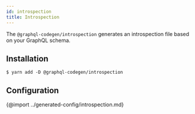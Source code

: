 ```yaml
---
id: introspection
title: Introspection
---
```


The `@graphql-codegen/introspection` generates an introspection file based on your GraphQL schema.

## Installation

    $ yarn add -D @graphql-codegen/introspection

## Configuration


{@import ../generated-config/introspection.md}
